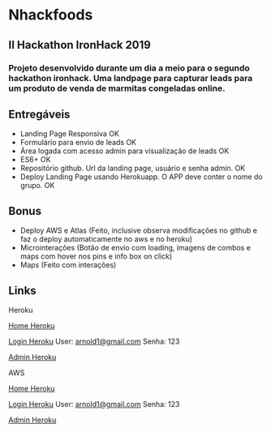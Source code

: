 # Nhackfoods
## II Hackathon IronHack 2019

### Projeto desenvolvido durante um dia a meio para o segundo hackathon ironhack. Uma landpage para capturar leads para um produto de venda de marmitas congeladas online.


## Entregáveis
- Landing Page Responsiva OK
- Formulário para envio de leads OK
- Área logada com acesso admin para visualização de leads OK
- ES6+ OK
- Repositório github. Url da landing page, usuário e senha admin. OK
- Deploy Landing Page usando Herokuapp. O APP deve conter o nome do grupo. OK

## Bonus
- Deploy AWS e Atlas (Feito, inclusive observa modificações no github e faz o deploy automaticamente no aws e no heroku)
- Microinterações (Botão de envio com loading, imagens de combos e maps com hover nos pins e info box on click)
- Maps (Feito com interações)

## Links

Heroku

[Home Heroku](https://nhackfoods.herokuapp.com/)

[Login Heroku](https://nhackfoods.herokuapp.com/login) User: arnold1@gmail.com Senha: 123

[Admin Heroku](https://nhackfoods.herokuapp.com/admin)


AWS

[Home Heroku](http://ironthong2-env.kncdijsxaj.us-east-2.elasticbeanstalk.com/)

[Login Heroku](http://ironthong2-env.kncdijsxaj.us-east-2.elasticbeanstalk.com/login) User: arnold1@gmail.com Senha: 123

[Admin Heroku](http://ironthong2-env.kncdijsxaj.us-east-2.elasticbeanstalk.com/admin)


